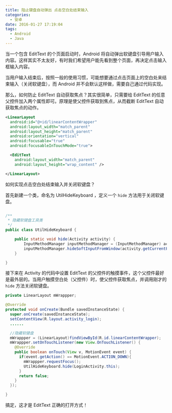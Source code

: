 ```yaml
---
title: 阻止键盘自动弹出 点击空白处结束输入
categories:
  - 安卓
date: 2016-01-27 17:19:04
tags:
  - Android
  - Java
---
```


当一个包含 EditText 的个页面启动时，Android 将自动弹出软键盘引导用户输入内容。这样其实不太友好，有时我们希望用户能先看到整个页面，再决定点击输入框输入内容。

<!-- more -->

当用户输入结束后，按照一般的使用习惯，可能想要通过点击页面上的空白处来结束输入（关闭软键盘），而 Android 并不会默认这样做，需要自己通过代码实现。

那么，如何防止 EditText 自动获取焦点？其实很简单，只需要给 EditText 的任意父控件加入两个属性即可。原理是使父控件获取到焦点，从而截断 EditText 自动获取焦点的动作。

``` xml
<LinearLayout
  android:id="@+id/linearContentWrapper"
  android:layout_width="match_parent"
  android:layout_height="match_parent"
  android:orientation="vertical"
  android:focusable="true"
  android:focusableInTouchMode="true">

  <EditText
    android:layout_width="match_parent"
    android:layout_height="wrap_content" />

</LinearLayout>
```

如何实现点击空白处结束输入并关闭软键盘？

首先新建一个类，命名为 UtilHideKeyboard ，定义一个 `hide` 方法用于关闭软键盘。

``` java

/**
 * 隐藏软键盘工具类
 */
public class UtilHideKeyboard {

	public static void hide(Activity activity) {
		InputMethodManager inputMethodManager = (InputMethodManager) activity.getSystemService(Activity.INPUT_METHOD_SERVICE);
		inputMethodManager.hideSoftInputFromWindow(activity.getCurrentFocus().getWindowToken(), 0);
	}

}
```

接下来在 Activity 的代码中设置 EditText 的父控件的触摸事件，这个父控件最好是最外层的。当用户触摸空白处（父控件）时，使父控件获取焦点，并调用刚才的 `hide` 方法关闭软键盘。

``` java
private LinearLayout mWrappper;

@Override
protected void onCreate(Bundle savedInstanceState) {
  super.onCreate(savedInstanceState);
  setContentView(R.layout.activity_login);
  ......

  //隐藏软键盘
  mWrappper = (LinearLayout)findViewById(R.id.linearContentWrapper);
  mWrappper.setOnTouchListener(new View.OnTouchListener() {
    @Override
    public boolean onTouch(View v, MotionEvent event) {
      if(event.getAction() == MotionEvent.ACTION_DOWN){
        mWrappper.requestFocus();
        UtilHideKeyboard.hide(LoginActivity.this);
      }
      return false;
    }
  });

}
```

搞定，这才是 EditText 正确的打开方式！
